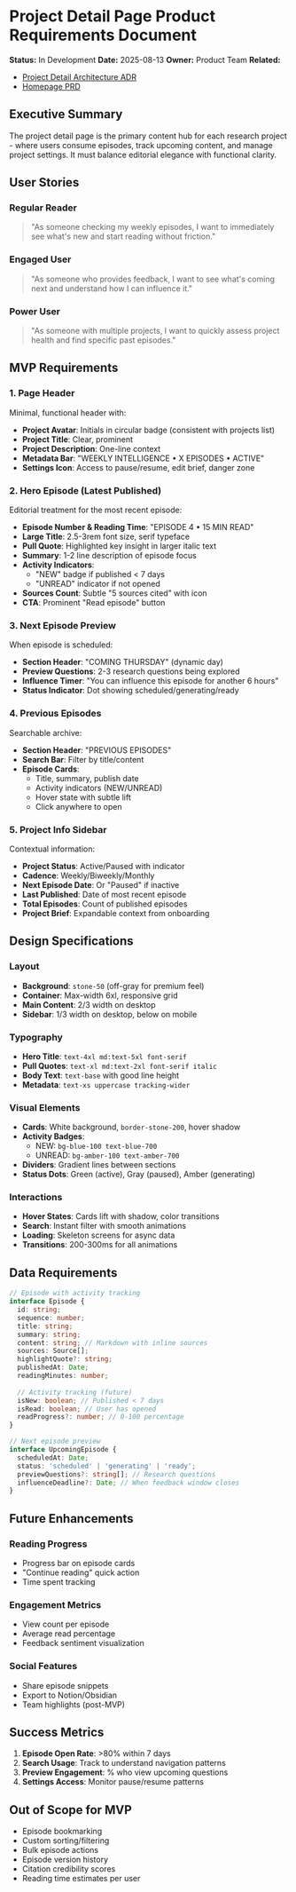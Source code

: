 # Project Detail Page Product Requirements Document

**Status:** In Development
**Date:** 2025-08-13
**Owner:** Product Team
**Related:** 
- [Project Detail Architecture ADR](./19-project-detail-architecture.md)
- [Homepage PRD](./homepage-prd.md)

## Executive Summary

The project detail page is the primary content hub for each research project - where users consume episodes, track upcoming content, and manage project settings. It must balance editorial elegance with functional clarity.

## User Stories

### Regular Reader
> "As someone checking my weekly episodes, I want to immediately see what's new and start reading without friction."

### Engaged User  
> "As someone who provides feedback, I want to see what's coming next and understand how I can influence it."

### Power User
> "As someone with multiple projects, I want to quickly assess project health and find specific past episodes."

## MVP Requirements

### 1. Page Header
Minimal, functional header with:
- **Project Avatar**: Initials in circular badge (consistent with projects list)
- **Project Title**: Clear, prominent
- **Project Description**: One-line context
- **Metadata Bar**: "WEEKLY INTELLIGENCE • X EPISODES • ACTIVE"
- **Settings Icon**: Access to pause/resume, edit brief, danger zone

### 2. Hero Episode (Latest Published)
Editorial treatment for the most recent episode:
- **Episode Number & Reading Time**: "EPISODE 4 • 15 MIN READ" 
- **Large Title**: 2.5-3rem font size, serif typeface
- **Pull Quote**: Highlighted key insight in larger italic text
- **Summary**: 1-2 line description of episode focus
- **Activity Indicators**: 
  - "NEW" badge if published < 7 days
  - "UNREAD" indicator if not opened
- **Sources Count**: Subtle "5 sources cited" with icon
- **CTA**: Prominent "Read episode" button

### 3. Next Episode Preview
When episode is scheduled:
- **Section Header**: "COMING THURSDAY" (dynamic day)
- **Preview Questions**: 2-3 research questions being explored
- **Influence Timer**: "You can influence this episode for another 6 hours"
- **Status Indicator**: Dot showing scheduled/generating/ready

### 4. Previous Episodes
Searchable archive:
- **Section Header**: "PREVIOUS EPISODES"
- **Search Bar**: Filter by title/content
- **Episode Cards**: 
  - Title, summary, publish date
  - Activity indicators (NEW/UNREAD)
  - Hover state with subtle lift
  - Click anywhere to open

### 5. Project Info Sidebar
Contextual information:
- **Project Status**: Active/Paused with indicator
- **Cadence**: Weekly/Biweekly/Monthly
- **Next Episode Date**: Or "Paused" if inactive
- **Last Published**: Date of most recent episode
- **Total Episodes**: Count of published episodes
- **Project Brief**: Expandable context from onboarding

## Design Specifications

### Layout
- **Background**: `stone-50` (off-gray for premium feel)
- **Container**: Max-width 6xl, responsive grid
- **Main Content**: 2/3 width on desktop
- **Sidebar**: 1/3 width on desktop, below on mobile

### Typography
- **Hero Title**: `text-4xl md:text-5xl font-serif`
- **Pull Quotes**: `text-xl md:text-2xl font-serif italic`
- **Body Text**: `text-base` with good line height
- **Metadata**: `text-xs uppercase tracking-wider`

### Visual Elements
- **Cards**: White background, `border-stone-200`, hover shadow
- **Activity Badges**: 
  - NEW: `bg-blue-100 text-blue-700`
  - UNREAD: `bg-amber-100 text-amber-700`
- **Dividers**: Gradient lines between sections
- **Status Dots**: Green (active), Gray (paused), Amber (generating)

### Interactions
- **Hover States**: Cards lift with shadow, color transitions
- **Search**: Instant filter with smooth animations
- **Loading**: Skeleton screens for async data
- **Transitions**: 200-300ms for all animations

## Data Requirements

```typescript
// Episode with activity tracking
interface Episode {
  id: string;
  sequence: number;
  title: string;
  summary: string;
  content: string; // Markdown with inline sources
  sources: Source[];
  highlightQuote?: string;
  publishedAt: Date;
  readingMinutes: number;
  
  // Activity tracking (future)
  isNew: boolean; // Published < 7 days
  isRead: boolean; // User has opened
  readProgress?: number; // 0-100 percentage
}

// Next episode preview
interface UpcomingEpisode {
  scheduledAt: Date;
  status: 'scheduled' | 'generating' | 'ready';
  previewQuestions?: string[]; // Research questions
  influenceDeadline?: Date; // When feedback window closes
}
```

## Future Enhancements

### Reading Progress
- Progress bar on episode cards
- "Continue reading" quick action
- Time spent tracking

### Engagement Metrics
- View count per episode
- Average read percentage
- Feedback sentiment visualization

### Social Features
- Share episode snippets
- Export to Notion/Obsidian
- Team highlights (post-MVP)

## Success Metrics

1. **Episode Open Rate**: >80% within 7 days
2. **Search Usage**: Track to understand navigation patterns
3. **Preview Engagement**: % who view upcoming questions
4. **Settings Access**: Monitor pause/resume patterns

## Out of Scope for MVP

- Episode bookmarking
- Custom sorting/filtering
- Bulk episode actions
- Episode version history
- Citation credibility scores
- Reading time estimates per user